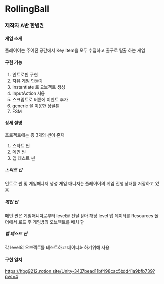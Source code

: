 # RollingBall
### 제작자 A반 한병권

#### 게임 소게
플레이어는 주어진 공간에서 Key Item을 모두 수집하고 출구로 탈출 하는 게임

#### 구현 기능
1. 인트로씬 구현
2. 자유 게임 만들기
3. Instantiate 로 오브젝트 생성
4. InputAction 사용
5. 스크립트로 버튼에 이벤트 추가
6. generic 을 이용한 싱글톤
7. FSM

#### 상세 설명

프로젝트에는 총 3개의 씬이 존재
1. 스타트 씬
2. 메인 씬
3. 맵 테스트 씬

##### 스타트 씬
인트로 씬 및 게임매니저 생성
게임 매니저는 플레이어의 게임 진행 상태를 저장하고 있음

##### 메인 씬
메인 씬은 게임매니저로부터 level을 전달 받아 해당 level 맵 데이터를 Resources 폴더에서 로드 후 게임방의 오브젝트를 배치 함

##### 맵 테스트 씬
각 level의 오브젝트를 테스트하고 데이터화 하기위해 사용

#### 구현 일지
https://hbg9212.notion.site/Unity-3437bead11bf498cac5bdd41a9bfb739?pvs=4
